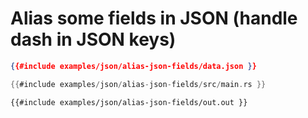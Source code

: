# Alias some fields in JSON (handle dash in JSON keys)


```json
{{#include examples/json/alias-json-fields/data.json }}
```

```rust
{{#include examples/json/alias-json-fields/src/main.rs }}
```


```
{{#include examples/json/alias-json-fields/out.out }}
```

